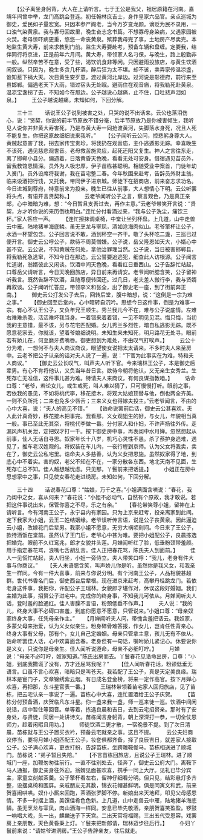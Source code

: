 <!-- { "loadSidebar": true } -->
　　【公子离坐身躬背，大人在上请听言。七于王公是我父，祖居原籍在河南。嘉靖年间曾中举，龙门高跳会登连。初任翰林庶吉士，身作皇家六品官。亲点巡城为御史，爱民如子量宏宽。只因本参严阁老，当今万岁变龙颜。谪贬为民不录用，一口浊气染黄泉。我与寡母回故里，晚生奋志念书篇。不想寡母身染病，又遇家园被火焚。老母惊吓病更重，悠悠一命丧黄泉。殡葬我母完了事，土地房产尽卖完。本地监生黄大寿，前来求教到门前。监生大寿要赴考，预备车辆和盘缠。定要我，结伴同行将京进，正是前年六月间。黄大寿，带领家人名刁保，与晚生，路上殷勤非一般。纵然辛苦不在意，受了些，渴饮饥食非等闲。只因避雨投旅店，与黄生饮酒闲叙谈。只因为，晚生多贪几杯酒，醉后狂为太不堪。却不该，卖弄家传温凉盏，谁知惹下祸大天。次日黄生安歹意，渡过黄河北岸边。过河说是彰德府，前行来至县邯郸。偏遇老天下大雨，错过宿头无处眠。避雨住在观音庙，将我勒死赴黄泉。温凉宝盏拐了去，不知如今在那边。公子越说心越痛，止不住，口吐悲声泪如泉。】
　　王公子越说越痛。未知如何，下回分解。

　　三十三
　　话说王公子说到被害之处，只哭的说不出话来。云公也落泪伤心，说：“贤契，你说的前半节原故不错分毫，后半节原故乃是你被害倾生，我听见人说你并非黄大寿害死，乃是与黄大寿一同抢渡黄河，失脚落水身死，况且人死不能复生，你把这原故细细说来我听。”
　　【公子闻听云公问，控悲躬身尊大人。黄贼起意害了我，拐去家传宝贵珍。将我扔在观音庙，主仆逃遁影无踪。幸喜晚生不该死，遇见慈悲观世音。老母救苦施灵应，起死还阳又复生。神人之言往东走，离了邯郸小县分。偏遇着，日落黄昏天色晚，看看无处可安身。借宿遇见苗员外，留我教馆恩情深。员外为人极忠厚，伊子苗栋甚聪明。相随受业中案首，门徒年幼入黉门。员外设席将我谢，我在苗宅整二春。今年秋围来赴考，告辞员外财主翁。临来设酒把行饯，又托我，带同伊子进京城。师徒下在招商店，前来奋志求功名。今日进城到尊府，特意前来为投亲。晚生已往从前事，大人想情心下明。云公听罢将头点，有语开言贤契称。】
　　云老爷闻听公子之言，察言观色，乃是真正亲郎，心中暗暗为难，想：“今日暂且支吾过去，再作主意。”云老爷带笑开言说：“贤契，方才听你说的来历倒也明白。”连忙分付看酒过来，“我与公子洗尘，痛饮三杯。”家人答应一声。
　　【连忙擦抹调桌椅，中堂让坐列杯盘。上几道，山中走兽云中雁。陆地猪羊海底鳞。虽无烹龙与宰凤，酒如沧海肉似山。老爷擎杯让公子，水酒一杯望包含。公子回言说不敢，酒到杯空一齐干。敬了头杯吃二盏，三巡已过便开言。御史云公呼公子，款待不周莫憎嫌。公子说，岳父隆恩如天大，小婿心中甚不安。云公说，不知黄贼在何处，拿他治罪理当然。公子说，当日被害邯郸县，将我勒死急逃窜，不知今日在那边。云公誓要追逃犯，细查此人访根源。公子闻言忙道谢，翁婿彼此又闲谈。饮酒中间天色晚，看看红日垂西山。公子告辞忙站起，口尊岳父请听言，今日天晚回旅店，异日前来再请安。老爷闻听腮含笑，公子留神听我言。既然告辞不饮酒，且随尊便转回还。过几日，老夫差人搬行李，我与贤婿再叙谈。公子闻听忙答应，带领李义和张全，出了御史宅一座，到了街前奔正南。】
　　御史云公打发公子去后，回转后堂，腹中暗想，说：“这倒是一宗为难之事。”
　　【御史回至后堂内，心中暗转自沉吟。思想今日这件事，倒是为难事一宗。有心不认王公子，又负年兄王顺生。秀兰我儿今不在，难与公子说底情。左难右难难杀我，活活难坏我当身。一着错来着着错，一见不明见见混。悔只悔，当初我的主意错，最不该，另与花宅匹配婚。女儿秀兰多烈性，暗自私逃影无踪。既不愿意花家去，你就该，望着爷娘细说明。未知生来未知死，明月路花无处寻。眼前若有娇儿在，何至磨牙费嘴唇。御吏想到为难处，不由叹气打唉声。】
　　云公十分为难，一想何不与夫人商议商议，眼望使女说把太太请来。不多时夫人来至房中。云老爷把公子认亲的话对夫人说了一遍，说：“下官为此事实在为难，特和夫人商议。”
　　【御史云公长叹气，叫声夫人听下官。今来瑞林王公子，本是御史后辈男。有心不肯将他认，又负当年昔日言。欲待今朝将他认，又无亲生女秀兰。生死存亡无准信，这件事儿甚为难。特请夫人来商议，有何良谋指教咱。】
　　诰命口尊：“老爷，若论女儿，或生或死，叫人难以猜了，只可慢慢打听。眼前之事，若依我的愚见，不如将桃代李，移花接木，将观大姑娘顶替与他，倒也两全齐美。一则不负所托；二来也免多少唇舌；三来义女也得嫁夫投主。”云老爷闻言，不由的心中大喜，说：“夫人的高见不错。”
　　【诰命说罢前后话，御史云公甚喜欢。夫人此计真奇妙，移花接木把事完。我看那，义女观姐生的好，与女儿，年貌相当真一般。事已至此无其奈，将桃代李做一番。分付家人和仆妇，不许声扬往外传。走漏风声机关泄，定把奴才打一千。按下御史房中事，再表闺中水月婵。忽然想起从前事，佳人无话自寻思。奴家年长十八岁，机巧心灵性不愚。杀了蔡护身逃难，遇见了，推车老汉姓观的。将奴装在车儿内，一夜行程到京师。认为父女将我卖，卖在了，御史云公私宅里。诰命夫人多慈善，认为义女把恩施。虽然奴家得了地，到底心中不着实。害的奴，老父不知在不在，一家分散各东西。地北天南不见面，生死存亡总不知。佳人越想越忧虑。只见那，丫鬟前来把话提。】
　　小姐正在房中思想家中之事，只见使女春花走进绣房。未知如何，下回分解。
 
　　三十四
　　话说春花口尊：“姑娘，万千之喜。”小姐满面含嗔说：“春花，我乃闺中之女，喜从何来？”春花说：“小姐不必动气，自然有个原故，我才敢说。若把这件事说出来，保管你喜之不尽，乐之有余。”
　　【春花带笑尊小姐，留神在上请听言。今有河南王公子，永宁县内有家园。只为上京来赶考，投亲离家到此间。定下我家大小姐，云王二姓结姻缘。老爷误听传言语，说是公子丧黄泉。因此逼迫云小姐，改嫁花门后辈男。我家小姐不愿意，无穷大祸顷刻间。今日来了王公子，款待酒饭在堂前。虽然认了王门后，老爷心中甚为难。要把小姐配公子，良晨拣选把婚完。眼前不久红鸾兆，郎才女貌并头莲。月婵闻听红了脸，低垂粉颈带羞颜。用手指定春花骂，浪嘴七舌胡乱言。佳人正把春花骂，陈氏夫人到面前。】
　　佳人一见慌忙站起，夫人归坐，小姐一旁侍立。夫人带笑口呼：“我儿，老身有件大事与你商议。”
　　【夫人未语腮含笑，叫声娇儿你是听。虽然你是我义女，和我亲生一样同。今有一件大喜事，前来与你说分明。有个河南王公子，人品相貌甚超群。世代书香名门后，御史西台后辈根。现在进京来赶考，高攀丹桂跳龙门。若依老身这件事，我把你，许配公子王瑞林。女貌郎才堪作对，休误这段好婚姻。我们主婚为此事，招赘公子进宅中。完成你的终身事，不知我儿可依从。月婵闻听夫人话，登时羞的脸通红。佳人害臊不言语，粉颈低垂不作声。】
　　夫人说：“我的儿，终身大事不必碍口害羞，到底你愿意不愿意，只管说来。”小姐口尊：“母亲奴家终身大事，任凭母亲作主。”
　　【月婵闻听夫人问，带愧含羞把话云。我奴家，多蒙父母来抬爱，认为义女似亲生。粉身碎骨难答报，作女儿，岂肯任性背亲心。终身大事有父母，那有个，女儿自己定婚姻。母亲只管拿主意，孩儿无有不依从。诰命听罢佳人话，心中欢喜面含春。老身但有一句话，嘱咐娇儿紧记心。休要说你是义女，只说你是母亲生。佳人闻听说遵命，母亲不必细叮咛。】
　　月婵说：“母亲不必叮咛，奴家知道。”陈氏出房而去。丫鬟春花见诰命出房，口尊：“小姐，到底我撒谎了没有，方才还屈骂我呢？”
　　【佳人闻听春花话，粉颈低垂无语言。口虽不言心欢喜，暗暗只是叫苍天。我若配了王公子，真是天定美良缘。瑞林本是宦门子，文章锦绣紫云烟。有日成名登金榜，将来一定作高官。按下月婵心欢喜，再把那，东斗星官表一番。】
　　王瑞林带领着苗宅家人回归旅店，见了苗栋，把云宅认亲一事说了一遍。苗栋心中大喜，连忙置酒给王公子庆贺。
　　【苗栋分付预备酒，庆贺临凡东斗星。你一盏来我一盏，师一巡来徒一巡。饮酒中间闲说话，店中暂住等回音。单等着，拣选良晨和吉日，去到云宅招赘亲。那时有了安身处，与贤徒，同居一处讲诗文。苗栋闻言身躬背，朝上深深打一恭，一切全仗恩师力，趁着闲暇且用功。】
　　师徒饮酒二更才散，一宿晚景不提。到了次日清晨，苗栋就与王公子置买衣衿，预备云宅就亲之事。这且不提。
　　云公夫妇商议停当，要将月婵小姐匹配王公子，妆奁俱都齐备，择了良辰吉日，就差家人接取公子。公子满心欢喜，更衣打扮，告辞苗栋，坐跨雕鞍俊马。苗栋相送进了顺城门。苗栋说：“弟子暂且失陪。”
　　【不言苗栋回旅店，且说公子王瑞林。进了顺城门一座，加鞭匆匆往前行。一直不往别处去，径奔了，御史云公府大门。离鞍下马人通报，御史亲身往外迎。翁婿见面甚欢喜，携手一同上大厅。见礼已毕分宾主，家童立刻献茶羹。公子擎杯看左右，留神仔细看分明。但只见，结彩悬灯多齐整，设摆桌椅和围屏。亲戚朋友无其数，锦衣花帽甚鲜明。俱是同寅文和武，前来贺喜闹哄哄。奴仆小厮来回跑，茶酒张罗脚不停。新娘出来天地拜，叩见父母感恩情。不多一时摆上酒，美馔佳肴色色新。上几道，山中走兽云中雁，陆地猪羊海底鳞。虽无烹龙与宰凤，肉山酒海一样同。安息已毕先敬酒，亲朋贺喜笑盈盈。锣鼓一响唱大戏，头一出，麒麟送子下天宫。二出天官将福赐，三出五代受恩容。戏罢房上亲朋散，天色黄昏秉上灯。丫鬟来把新郎请，瑞林迈步往后行。】
　　仆妇丫鬟前来说：“请姑爷进洞房。”王公子告辞亲友，往后就走。
